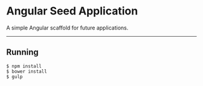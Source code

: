 # Angular Seed Application

A simple Angular scaffold for future applications.

---

## Running

```
$ npm install
$ bower install
$ gulp
```